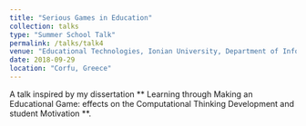 ```yaml
---
title: "Serious Games in Education"
collection: talks
type: "Summer School Talk"
permalink: /talks/talk4
venue: "Educational Technologies, Ionian University, Department of Informatics, Summer School, September 2018"
date: 2018-09-29
location: "Corfu, Greece"
---
```


A talk inspired by my dissertation ** Learning through Making an Educational Game: effects on the Computational Thinking Development and student Motivation **. 
